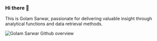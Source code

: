 ### Hi there 👋

This is Golam Sarwar, passionate for delivering valuable insight through analytical functions and data retrieval methods.

![Golam Sarwar Github overview](https://github-readme-stats.vercel.app/api?username=asmgolamsarwar&show_icons=true&theme=dracula)
